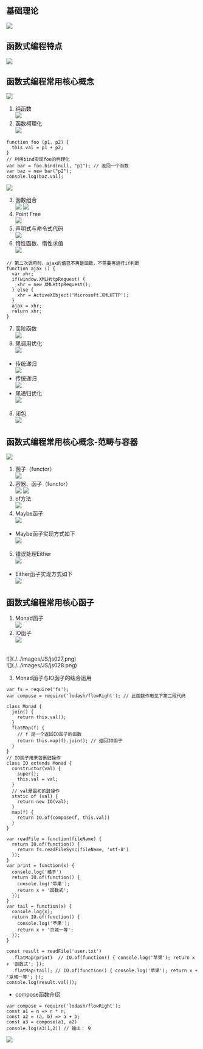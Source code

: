 ## 基础理论
![](./../images/JS/js001.png)
## 函数式编程特点
![](./../images/JS/js002.png)
## 函数式编程常用核心概念
![](./../images/JS/js003.png)
1. 纯函数<br/>
![](./../images/JS/js004.png)
2. 函数柯理化<br/>
![](./../images/JS/js005.png)
```
function foo (p1, p2) {
  this.val = p1 + p2;
}
// 利用bind实现foo的柯理化
var bar = foo.bind(null, "p1"); // 返回一个函数
var baz = new bar("p2");
console.log(baz.val);
```
![](./../images/JS/js006.png)

3. 函数组合<br/>
![](./../images/JS/js007.png)
![](./../images/JS/js008.png)
4. Point Free<br/>
![](./../images/JS/js009.png)
5. 声明式与命令式代码<br/>
![](./../images/JS/js010.png)
6. 惰性函数、惰性求值<br/>
![](./../images/JS/js011.png)
```
// 第二次调用时，ajax的值已不再是函数，不需要再进行if判断
function ajax () {
  var xhr;
  if(window.XMLHttpRequest) {
    xhr = new XMLHttpRequest();
  } else {
    xhr = ActiveXObject('Microsoft.XMLHTTP');
  }
  ajax = xhr;
  return xhr;
}
```
7. 高阶函数<br/>
![](./../images/JS/js012.png)
8. 尾调用优化<br/>
![](./../images/JS/js013.png)
* 传统递归<br/>
![](./../images/JS/js014.png)
* 传统递归<br/>
![](./../images/JS/js014.png)
* 尾递归优化<br/>
![](./../images/JS/js015.png)
8. 闭包<br/>
![](./../images/JS/js016.png)
## 函数式编程常用核心概念-范畴与容器
![](./../images/JS/js017.png)
1. 函子（functor）<br/>
![](./../images/JS/js018.png)
2. 容器、函子（functor）<br/>
![](./../images/JS/js019.png)
![](./../images/JS/js020.png)
3. of方法<br/>
![](./../images/JS/js021.png)
4. Maybe函子<br/>
![](./../images/JS/js023.png)
* Maybe函子实现方式如下<br/>
![](./../images/JS/js024.png)
5. 错误处理Either<br/>
![](./../images/JS/js025.png)
* Either函子实现方式如下<br/>
![](./../images/JS/js022.png)

## 函数式编程常用核心函子
1. Monad函子<br/>
![](./../images/JS/js030.png)
2. IO函子<br/>
![](./../images/JS/js026.png)
<br/>
![](./../images/JS/js027.png)
<br/>
![](./../images/JS/js028.png)

3. Monad函子与IO函子的结合运用
```
var fs = require('fs');
var compose = require('lodash/flowRight'); // 此函数作用见下第二段代码

class Monad {
  join() {
    return this.val();
  }
  flatMap(f) {
    // f 是一个返回IO函子的函数
    return this.map(f).join(); // 返回IO函子
  }
}
// IO函子用来包裹脏操作
class IO extends Monad {
  constructor(val) {
    super();
    this.val = val;
  }
  // val是最初的脏操作
  static of (val) {
    return new IO(val);
  }
  map(f) {
    return IO.of(compose(f, this.val))
  }
}

var readFile = function(fileName) {
  return IO.of(function() {
    return fs.readFileSync(fileName, 'utf-8')
  });
}
var print = function(x) {
  console.log('橘子')
  return IO.of(function() {
    console.log('苹果');
    return x + '函数式';
  });
}
var tail = function(x) {
  console.log(x);
  return IO.of(function() {
    console.log('苹果');
    return x + '京城一等';
  });
}

const result = readFile('user.txt')
  .flatMap(print)  // IO.of(function() { console.log('苹果'); return x + '函数式'; });
  .flatMap(tail); // IO.of(function() { console.log('苹果'); return x + '京城一等'; });
console.log(result.val());
```
* compose函数介绍
```
var compose = require('lodash/flowRight');
const a1 = n => n * n;
const a2 = (a, b) => a + b;
const a3 = compose(a1, a2)
console.log(a3(1,2)) // 输出： 9
```
![](./../images/JS/js029.png)








